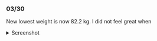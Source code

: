 ### 03/30
New lowest weight is now 82.2 kg. I did not feel great when 

<details>
	<summary>Screenshot</summary>
	<img src="https://media.discordapp.net/attachments/810551417043419170/1088012747024896020/Screenshot_20230322-091333.png?width=641&height=1390" />
</details>
